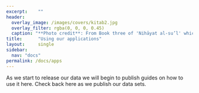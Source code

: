 ```yaml
---
excerpt:	""
header:
  overlay_image: /images/covers/kitab2.jpg
  overlay_filter: rgba(0, 0, 0, 0.45)
  caption: "**Photo credit**: From Book three of 'Nihāyat al-su’l' which gives instructions on using lances. Dated 773/1371 (Add. MS. 18866, f. 113r)"
title:		"Using our applications"
layout:		single
sidebar:
  nav: "docs"
permalink: /docs/apps
---
```


As we start to release our data we will begin to publish guides on how to use it here. Check back here as we publish our data sets.
